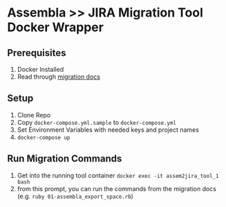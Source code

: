 # Assembla >> JIRA Migration Tool Docker Wrapper

## Prerequisites
1. Docker Installed
1. Read through [migration docs](https://github.com/guidance/assembla-to-jira-migration/blob/master/README.md)

## Setup

1. Clone Repo
1. Copy `docker-compose.yml.sample` to `docker-compose.yml`
1. Set Environment Variables with needed keys and project names
1. `docker-compose up`

## Run Migration Commands
1. Get into the running tool container `docker exec -it assem2jira_tool_1 bash`
1. from this prompt, you can run the commands from the migration docs (e.g. `ruby 01-assembla_export_space.rb`)
